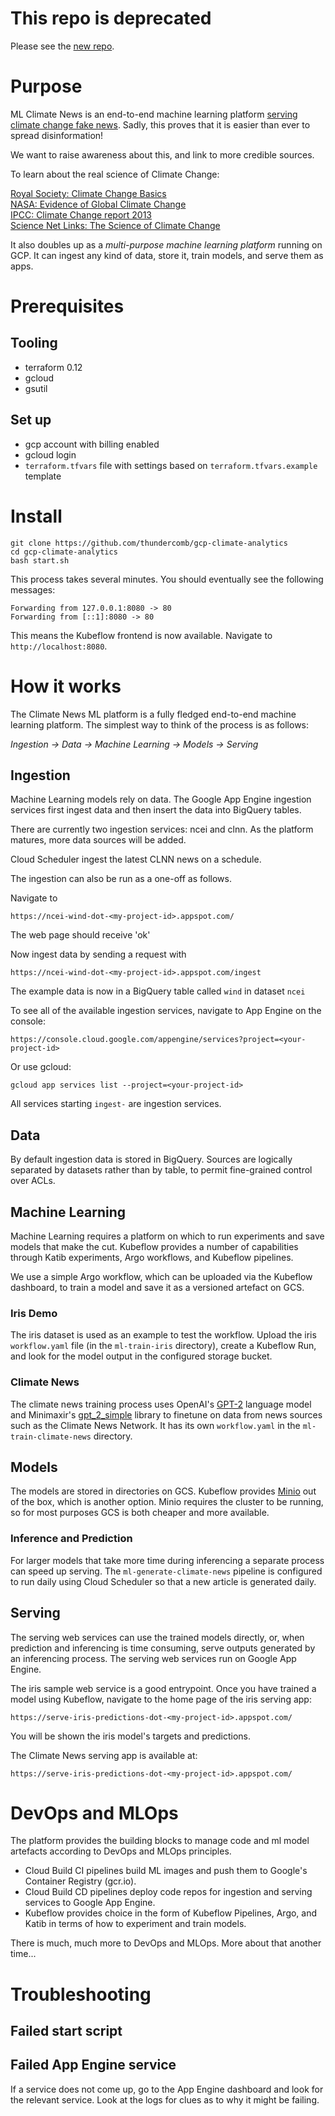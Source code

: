 # This repo is deprecated

Please see the [new repo](https://github.com/thundercomb/platform-inception).

# Purpose

ML Climate News is an end-to-end machine learning platform [serving climate change fake news](https://serve-climate-news-dot-climate-poc-01.appspot.com/).
Sadly, this proves that it is easier than ever to spread disinformation!

We want to raise awareness about this, and link to more credible sources.

To learn about the real science of Climate Change:

[Royal Society: Climate Change Basics](https://royalsociety.org/topics-policy/projects/climate-change-evidence-causes/basics-of-climate-change/)  
[NASA: Evidence of Global Climate Change](https://climate.nasa.gov/evidence/)  
[IPCC: Climate Change report 2013](https://www.ipcc.ch/report/ar5/wg1/)  
[Science Net Links: The Science of Climate Change](http://sciencenetlinks.com/collections/climate-change/)  

It also doubles up as a *multi-purpose machine learning platform* running on GCP. It can ingest any kind of data, store it, train models, and serve them as apps.

# Prerequisites

## Tooling

* terraform 0.12
* gcloud
* gsutil

## Set up

* gcp account with billing enabled
* gcloud login
* `terraform.tfvars` file with settings based on `terraform.tfvars.example` template

# Install

```
git clone https://github.com/thundercomb/gcp-climate-analytics
cd gcp-climate-analytics
bash start.sh
```

This process takes several minutes. You should eventually see the following messages:

```
Forwarding from 127.0.0.1:8080 -> 80
Forwarding from [::1]:8080 -> 80
```

This means the Kubeflow frontend is now available. Navigate to `http://localhost:8080`.

# How it works

The Climate News ML platform is a fully fledged end-to-end machine learning platform.
The simplest way to think of the process is as follows:

*Ingestion -> Data -> Machine Learning -> Models -> Serving*

## Ingestion

Machine Learning models rely on data. The Google App Engine ingestion services first ingest data and then insert the data into BigQuery tables.

There are currently two ingestion services: ncei and clnn. As the platform matures, more data sources will be added.

Cloud Scheduler ingest the latest CLNN news on a schedule.

The ingestion can also be run as a one-off as follows.

Navigate to

`https://ncei-wind-dot-<my-project-id>.appspot.com/`

The web page should receive 'ok'

Now ingest data by sending a request with

`https://ncei-wind-dot-<my-project-id>.appspot.com/ingest`

The example data is now in a BigQuery table called `wind` in dataset `ncei`

To see all of the available ingestion services, navigate to App Engine on the console:

`https://console.cloud.google.com/appengine/services?project=<your-project-id>`

Or use gcloud:

`gcloud app services list --project=<your-project-id>`

All services starting `ingest-` are ingestion services.

## Data

By default ingestion data is stored in BigQuery. Sources are logically separated by datasets rather than by table, to permit fine-grained control over ACLs.

## Machine Learning

Machine Learning requires a platform on which to run experiments and save models that make the cut. Kubeflow provides a number of capabilities through Katib experiments, Argo workflows, and Kubeflow pipelines.

We use a simple Argo workflow, which can be uploaded via the Kubeflow dashboard, to train a model and save it as a versioned artefact on GCS.

### Iris Demo

The iris dataset is used as an example to test the workflow. Upload the iris ```workflow.yaml``` file (in the ```ml-train-iris``` directory), create a Kubeflow Run, and look for the model output in the configured storage bucket.

### Climate News

The climate news training process uses OpenAI's [GPT-2](https://openai.com/blog/better-language-models/) language model and Minimaxir's [gpt_2_simple](https://github.com/minimaxir/gpt-2-simple) library to finetune on data from news sources such as the Climate News Network. It has its own ```workflow.yaml``` in the ```ml-train-climate-news``` directory.

## Models

The models are stored in directories on GCS. Kubeflow provides [Minio](https://min.io/) out of the box, which is another option. Minio requires the cluster to be running, so for most purposes GCS is both cheaper and more available.

### Inference and Prediction

For larger models that take more time during inferencing a separate process can speed up serving.
The ```ml-generate-climate-news``` pipeline is configured to run daily using Cloud Scheduler so that a new article is generated daily.

## Serving

The serving web services can use the trained models directly, or, when prediction and inferencing is time consuming, serve outputs generated by an inferencing process. The serving web services run on Google App Engine.

The iris sample web service is a good entrypoint. Once you have trained a model using Kubeflow, navigate to the home page of the iris serving app:

`https://serve-iris-predictions-dot-<my-project-id>.appspot.com/`

You will be shown the iris model's targets and predictions.

The Climate News serving app is available at:

`https://serve-iris-predictions-dot-<my-project-id>.appspot.com/`

# DevOps and MLOps

The platform provides the building blocks to manage code and ml model artefacts according to DevOps and MLOps principles.

 * Cloud Build CI pipelines build ML images and push them to Google's Container Registry (gcr.io).
 * Cloud Build CD pipelines deploy code repos for ingestion and serving services to Google App Engine.
 * Kubeflow provides choice in the form of Kubeflow Pipelines, Argo, and Katib in terms of how to experiment and train models.

There is much, much more to DevOps and MLOps. More about that another time...

# Troubleshooting

## Failed start script

## Failed App Engine service

If a service does not come up, go to the App Engine dashboard and look for the relevant service. Look at the logs for clues as to why it might be failing.
